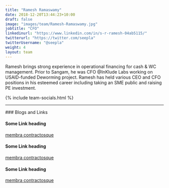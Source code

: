 ```yaml
---
title: "Ramesh Ramaswamy"
date: 2018-12-20T13:44:23+10:00
draft: false
image: "images/team/Ramesh-Ramaswamy.jpg"
jobtitle: "CFO"
linkedinurl: "https://www.linkedin.com/in/s-r-ramesh-04ab5115/"
twitterurl: "https://twitter.com/seepla"
twitterUsername: "@seepla"
weight: 4
layout: team
---
```

Ramesh brings strong experience in operational financing for cash & WC management. Prior to Sangam, he was CFO @InKlude Labs working on USAID-funded Deworming project. Ramesh has held various CEO and CFO positions in his esteemed career including taking an SME public and raising PE investment.

{% include team-socials.html %}

<hr/>
### Blogs and Links

#### Some Link heading
[membra contractosque](#linkurl)

#### Some Link heading
[membra contractosque](#linkurl)

#### Some Link heading
[membra contractosque](#linkurl)
